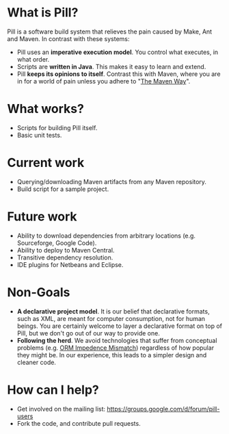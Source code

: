 # What is Pill?

Pill is a software build system that relieves the pain caused by Make, Ant and Maven. In contrast with these systems:

* Pill uses an **imperative execution model**. You control what executes, in what order.
* Scripts are **written in Java**. This makes it easy to learn and extend.
* Pill **keeps its opinions to itself**. Contrast this with Maven, where you are in for a world of pain unless you adhere to "[The Maven Way](http://developer-blog.cloudbees.com/2013/04/the-maven-way.html)".

# What works?

* Scripts for building Pill itself.
* Basic unit tests.

# Current work

* Querying/downloading Maven artifacts from any Maven repository.
* Build script for a sample project.

# Future work

* Ability to download dependencies from arbitrary locations (e.g. Sourceforge, Google Code).
* Ability to deploy to Maven Central.
* Transitive dependency resolution.
* IDE plugins for Netbeans and Eclipse.

# Non-Goals

* **A declarative project model**. It is our belief that declarative formats, such as XML, are meant for computer consumption, not for human beings. You are certainly welcome to layer a declarative format on top of Pill, but we don't go out of our way to provide one.
* **Following the herd**. We avoid technologies that suffer from conceptual problems (e.g. [ORM Impedence Mismatch](http://en.wikipedia.org/wiki/Object-relational_impedance_mismatch)) regardless of how popular they might be. In our experience, this leads to a simpler design and cleaner code.

# How can I help?

* Get involved on the mailing list: https://groups.google.com/d/forum/pill-users
* Fork the code, and contribute pull requests.
